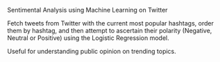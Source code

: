 Sentimental Analysis using Machine Learning on Twitter

Fetch tweets from Twitter with the current most popular hashtags, order them by hashtag, and then attempt to ascertain their polarity (Negative, Neutral or Positive) using the Logistic Regression model.

Useful for understanding public opinion on trending topics.
